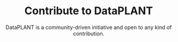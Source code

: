 ---
title: Contribute to DataPLANT
titleColor: darkblue
subtitle: DataPLANT is a community-driven initiative and open to any kind of contribution.
bgColor: lightblue-400
headerColor: darkblue
textColor: black
emphasisColor: lightblue-700
image: 
textPosition: text-only
--- 